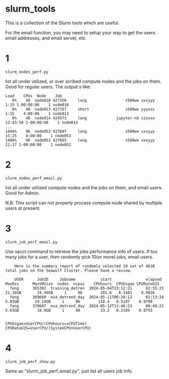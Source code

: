 # slurm_tools

This is a collection of the Slurm tools which are useful.

For the email function, you may need to setup your way to get the users email addresses, and email server, etc.

# 1
```
slurm_nodes_perf.py 
```
list all under utilized, or over scribed compute nodes and the jobs on them. Good for regular users. The output s like:

```
Load    CPUs  Node    Job
   0%    40  node010 427356     long                 z500we xxxyyy           1:15 1-00:00:00    1 node010               
   0%    40  node013 427357     short                z500we yyyxxx           1:15    4:00:00    1 node013               
   0%    40  node014 424573     long             jupyter-nb zzzxxx       12:43:59 1-00:00:00    1 node014
...
1448%    96  node053 427607     long                 z500we xxxyyy          15:25    4:00:00    1 node053               
1490%    96  node052 427605     long                 z500we xxxyyy          21:17 1-00:00:00    1 node052   
```


# 2
```
slurm_nodes_perf_email.py
```
list all under utilized compute nodes and the jobs on them, and email users. Good for Admin.

N.B. This script can not properly process compute node shared by multiple users at present.

# 3
```
slurm_job_perf_email.py
```

Use sacct command to retrieve the jobs performance info of users. If too many jobs for a user, then randomly pick 10(or more) jobs, email users.

```
    Here is the summary report of randomly selected 10 out of 4638 total jobs on the Seawulf Cluster. Please have a review.   
              
    USER      JobID     Jobname           start               elapsed      MaxRss      MaxVMSize  nodes  ncpus    CPUhours  CPUUsgae CPURateU2S
  feng      365392  training_detren  2024-05-04T23:12:21      02:55:21    21.16GB       34.49GB     1     96        281.6   0.3101    0.9826 
  feng      369660  eva_detrend_day  2024-05-11T06:26:12      01:13:24     5.03GB       19.14GB     1     96        118.4   0.5187    0.9798 
  feng      370607  eva_detrend_day  2024-05-12T11:46:53      00:48:21     5.03GB        10.9GB     1     40         33.2   0.2189    0.8755


CPUUsgae=UserCPU/(CPUhours==CPUTime)
CPURateU2S=UserCPU/(SystemCPU+UserCPU)
```

# 4
```
slurm_job_perf_show.py
```

Same as "slurm_job_perf_email.py", just list all users job info.
